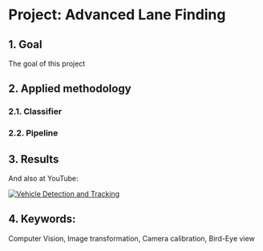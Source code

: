 # Project: Advanced Lane Finding

## 1. Goal
The goal of this project 

## 2. Applied methodology
### 2.1. Classifier

### 2.2. Pipeline

## 3. Results
And also at YouTube:

[![Vehicle Detection and Tracking](https://img.youtube.com/vi/y0NVArxNrOg/hqdefault.jpg)](https://www.youtube.com/watch?v=y0NVArxNrOg "Vehicle Detection and Tracking - Click to Watch!")

## 4. Keywords:
Computer Vision, Image transformation, Camera calibration, Bird-Eye view
